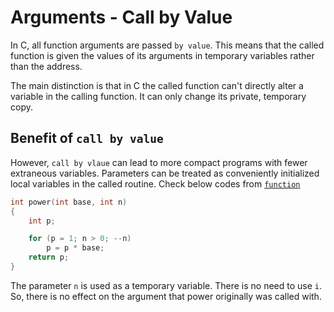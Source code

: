 # Arguments - Call by Value

In C, all function arguments are passed `by value`. This means that the called function is given the values of its arguments in temporary variables rather than the address.

The main distinction is that in C the called function can't directly alter a variable in the calling function. It can only change its private, temporary copy.

## Benefit of `call by value`

However, `call by vlaue` can lead to more compact programs with fewer extraneous variables. Parameters can be treated as conveniently initialized local variables in the called routine. Check below codes from [`function`](/c/function.md)

```c
int power(int base, int n)
{
    int p;

    for (p = 1; n > 0; --n)
        p = p * base;
    return p;
}
```

The parameter `n` is used as a temporary variable. There is no need to use `i`. So, there is no effect on the argument that power originally was called with.
